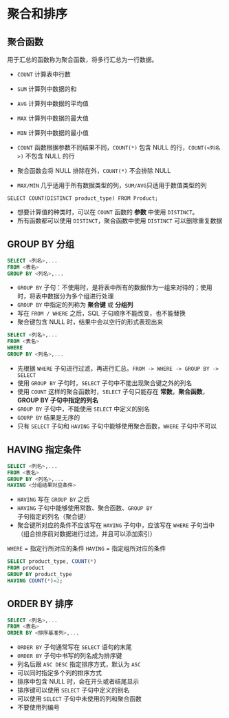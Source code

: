 # 聚合和排序

## 聚合函数

用于汇总的函数称为聚合函数，将多行汇总为一行数据。

- `COUNT` 计算表中行数
- `SUM` 计算列中数据的和
- `AVG` 计算列中数据的平均值
- `MAX` 计算列中数据的最大值
- `MIN` 计算列中数据的最小值

- `COUNT` 函数根据参数不同结果不同，`COUNT(*)` 包含 NULL 的行，`COUNT(<列名>)` 不包含 NULL 的行
- 聚合函数会将 NULL 排除在外，`COUNT(*)` 不会排除 NULL
- `MAX/MIN` 几乎适用于所有数据类型的列，`SUM/AVG`只适用于数值类型的列

`SELECT COUNT(DISTINCT product_type) FROM Product;`

- 想要计算值的种类时，可以在 `COUNT` 函数的 **参数** 中使用 `DISTINCT`。
- 所有函数都可以使用 `DISTINCT`，聚合函数中使用 `DISTINCT` 可以删除重复数据

## GROUP BY 分组

```sql
SELECT <列名>,...
FROM <表名>
GROUP BY <列名>,...
```

- `GROUP BY` 子句：不使用时，是将表中所有的数据作为一组来对待的；使用时，将表中数据分为多个组进行处理
- `GROUP BY` 中指定的列称为 **聚合键** 或 **分组列**
- 写在 `FROM / WHERE` 之后，SQL 子句顺序不能改变，也不能替换
- 聚合键包含 NULL 时，结果中会以空行的形式表现出来

```sql
SELECT <列名>,...
FROM <表名>
WHERE
GROUP BY <列名>,...
```

- 先根据 `WHERE` 子句进行过滤，再进行汇总。`FROM -> WHERE -> GROUP BY -> SELECT`
- 使用 `GROUP BY` 子句时，`SELECT` 子句中不能出现聚合键之外的列名
- 使用 `COUNT` 这样的聚合函数时，`SELECT` 子句只能存在 **常数**，**聚合函数**，**GROUP BY 子句中指定的列名**
- `GROUP BY` 子句中，不能使用 `SELECT` 中定义的别名
- `GOURP BY` 结果是无序的
- 只有 `SELECT` 子句和 `HAVING` 子句中能够使用聚合函数，`WHERE` 子句中不可以

## HAVING 指定条件

```sql
SELECT <列名>,...
FROM <表名>
GROUP BY <列名>,...
HAVING <分组结果对应条件>
```

- `HAVING` 写在 `GROUP BY` 之后
- `HAVING` 子句中能够使用常数、聚合函数、`GROUP BY` 子句指定的列名（聚合键）
- 聚合键所对应的条件不应该写在 `HAVING` 子句中，应该写在 `WHERE` 子句当中（组合排序前对数据进行过滤，并且可以添加索引）

`WHERE` = 指定行所对应的条件
`HAVING` = 指定组所对应的条件

```sql
SELECT product_type, COUNT(*)
FROM product
GROUP BY product_type
HAVING COUNT(*)=2;
```

## ORDER BY 排序

```sql
SELECT <列名>,...
FROM <表名>
ORDER BY <排序基准列>,...
```

- `ORDER BY` 子句通常写在 `SELECT` 语句的末尾
- `ORDER BY` 子句中书写的列名成为排序键
- 列名后跟 `ASC DESC` 指定排序方式，默认为 `ASC`
- 可以同时指定多个列的排序方式
- 排序中包含 NULL 时，会在开头或者结尾显示
- 排序键可以使用 `SELECT` 子句中定义的别名
- 可以使用 `SELECT` 子句中未使用的列和聚合函数
- 不要使用列编号
